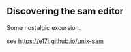 Discovering the sam editor
--------------------------

Some nostalgic excursion.

see https://e17i.github.io/unix-sam
